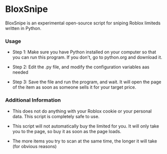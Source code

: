 BloxSnipe
==============

BloxSnipe is an experimental open-source script for sniping Roblox limiteds written in Python. 

### Usage
* Step 1: Make sure you have Python installed on your computer so that you can run this program. If you don't, go to python.org and download it.

* Step 2: Edit the .py file, and modify the configuration variables aas needed

* Step 3: Save the file and run the program, and wait. It will open the page of the item as soon as someone sells it for your target price. 
    
### Additional Information
* This does not do anything with your Roblox cookie or your personal data. This script is completely safe to use.

* This script will not automatically buy the limited for you. It will only take you to the page, so buy it as soon as the page loads.

* The more items you try to scan at the same time, the longer it will take (for obvious reasons)

